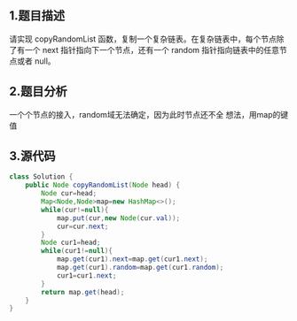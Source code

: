 ## 1.题目描述
请实现 copyRandomList 函数，复制一个复杂链表。在复杂链表中，每个节点除了有一个 next 指针指向下一个节点，还有一个 random 指针指向链表中的任意节点或者 null。

## 2.题目分析
一个个节点的接入，random域无法确定，因为此时节点还不全
想法，用map的键值

## 3.源代码
```java
class Solution {
    public Node copyRandomList(Node head) {
        Node cur=head;
        Map<Node,Node>map=new HashMap<>();
        while(cur!=null){
            map.put(cur,new Node(cur.val));
            cur=cur.next;
        }
        Node cur1=head;
        while(cur1!=null){
            map.get(cur1).next=map.get(cur1.next);
            map.get(cur1).random=map.get(cur1.random);
            cur1=cur1.next;
        }
        return map.get(head);
    }
}
```
